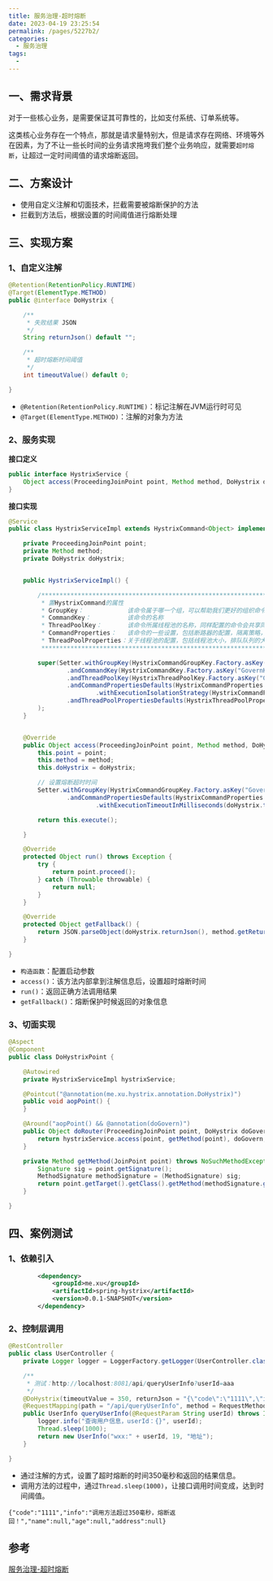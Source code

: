 ```yaml
---
title: 服务治理-超时熔断
date: 2023-04-19 23:25:54
permalink: /pages/5227b2/
categories:
  - 服务治理
tags:
  - 
---
```

## 一、需求背景

对于一些核心业务，是需要保证其可靠性的，比如支付系统、订单系统等。

这类核心业务存在一个特点，那就是请求量特别大，但是请求存在网络、环境等外在因素，为了不让一些长时间的业务请求拖垮我们整个业务响应，就需要`超时熔断`，让超过一定时间阈值的请求熔断返回。

## 二、方案设计

- 使用自定义注解和切面技术，拦截需要被熔断保护的方法
- 拦截到方法后，根据设置的时间阈值进行熔断处理

## 三、实现方案

### 1、自定义注解

```java
@Retention(RetentionPolicy.RUNTIME)
@Target(ElementType.METHOD)
public @interface DoHystrix {

    /**
     * 失败结果 JSON
     */
    String returnJson() default "";

    /**
     * 超时熔断时间阈值
     */
    int timeoutValue() default 0;           

}
```

- `@Retention(RetentionPolicy.RUNTIME)`：标记注解在JVM运行时可见
- `@Target(ElementType.METHOD)`：注解的对象为方法

### 2、服务实现

**接口定义**

```java
public interface HystrixService {
    Object access(ProceedingJoinPoint point, Method method, DoHystrix doHystrix, Object[] args) throws Throwable;
}
```

**接口实现**

```java
@Service
public class HystrixServiceImpl extends HystrixCommand<Object> implements HystrixService {

    private ProceedingJoinPoint point;
    private Method method;
    private DoHystrix doHystrix;


    public HystrixServiceImpl() {

        /*********************************************************************************************
         * 置HystrixCommand的属性
         * GroupKey：            该命令属于哪一个组，可以帮助我们更好的组织命令。
         * CommandKey：          该命令的名称
         * ThreadPoolKey：       该命令所属线程池的名称，同样配置的命令会共享同一线程池，若不配置，会默认使用GroupKey作为线程池名称。
         * CommandProperties：   该命令的一些设置，包括断路器的配置，隔离策略，降级设置，以及一些监控指标等。
         * ThreadPoolProperties：关于线程池的配置，包括线程池大小，排队队列的大小等
         *********************************************************************************************/

        super(Setter.withGroupKey(HystrixCommandGroupKey.Factory.asKey("GovernGroup"))
                .andCommandKey(HystrixCommandKey.Factory.asKey("GovernKey"))
                .andThreadPoolKey(HystrixThreadPoolKey.Factory.asKey("GovernThreadPool"))
                .andCommandPropertiesDefaults(HystrixCommandProperties.Setter()
                        .withExecutionIsolationStrategy(HystrixCommandProperties.ExecutionIsolationStrategy.THREAD))
                .andThreadPoolPropertiesDefaults(HystrixThreadPoolProperties.Setter().withCoreSize(10))
        );
    }


    @Override
    public Object access(ProceedingJoinPoint point, Method method, DoHystrix doHystrix, Object[] args) throws Throwable {
        this.point = point;
        this.method = method;
        this.doHystrix = doHystrix;

        // 设置熔断超时时间
        Setter.withGroupKey(HystrixCommandGroupKey.Factory.asKey("GovernGroup"))
                .andCommandPropertiesDefaults(HystrixCommandProperties.Setter()
                        .withExecutionTimeoutInMilliseconds(doHystrix.timeoutValue()));

        return this.execute();

    }

    @Override
    protected Object run() throws Exception {
        try {
            return point.proceed();
        } catch (Throwable throwable) {
            return null;
        }
    }

    @Override
    protected Object getFallback() {
        return JSON.parseObject(doHystrix.returnJson(), method.getReturnType());
    }

}
```

- `构造函数`：配置启动参数
- `access()`：该方法内部拿到注解信息后，设置超时熔断时间
- `run()`：返回正确方法调用结果
- `getFallback()`：熔断保护时候返回的对象信息

### 3、切面实现

```java
@Aspect
@Component
public class DoHystrixPoint {

    @Autowired
    private HystrixServiceImpl hystrixService;

    @Pointcut("@annotation(me.xu.hystrix.annotation.DoHystrix)")
    public void aopPoint() {
    }

    @Around("aopPoint() && @annotation(doGovern)")
    public Object doRouter(ProceedingJoinPoint point, DoHystrix doGovern) throws Throwable {
        return hystrixService.access(point, getMethod(point), doGovern, point.getArgs());
    }

    private Method getMethod(JoinPoint point) throws NoSuchMethodException {
        Signature sig = point.getSignature();
        MethodSignature methodSignature = (MethodSignature) sig;
        return point.getTarget().getClass().getMethod(methodSignature.getName(), methodSignature.getParameterTypes());
    }

}
```

## 四、案例测试

### 1、依赖引入

```xml
        <dependency>
            <groupId>me.xu</groupId>
            <artifactId>spring-hystrix</artifactId>
            <version>0.0.1-SNAPSHOT</version>
        </dependency>
```

### 2、控制层调用

```java
@RestController
public class UserController {
    private Logger logger = LoggerFactory.getLogger(UserController.class);

    /**
     * 测试：http://localhost:8081/api/queryUserInfo?userId=aaa
     */
    @DoHystrix(timeoutValue = 350, returnJson = "{\"code\":\"1111\",\"info\":\"调用方法超过350毫秒，熔断返回！\"}")
    @RequestMapping(path = "/api/queryUserInfo", method = RequestMethod.GET)
    public UserInfo queryUserInfo(@RequestParam String userId) throws InterruptedException {
        logger.info("查询用户信息，userId：{}", userId);
        Thread.sleep(1000);
        return new UserInfo("wxx:" + userId, 19, "地址");
    }

}
```

- 通过注解的方式，设置了超时熔断的时间350毫秒和返回的结果信息。
- 调用方法的过程中，通过`Thread.sleep(1000)`，让接口调用时间变成，达到时间阈值。

```
{"code":"1111","info":"调用方法超过350毫秒，熔断返回！","name":null,"age":null,"address":null}
```

## 参考

[服务治理-超时熔断](https://bugstack.cn/md/assembly/middleware/%E7%AC%AC%204%20%E7%AB%A0%20%E6%9C%8D%E5%8A%A1%E6%B2%BB%E7%90%86%EF%BC%8C%E8%B6%85%E6%97%B6%E7%86%94%E6%96%AD.html)
